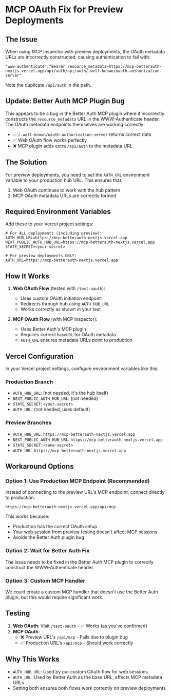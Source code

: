 # MCP OAuth Fix for Preview Deployments

## The Issue

When using MCP Inspector with preview deployments, the OAuth metadata URLs are incorrectly constructed, causing authentication to fail with:
```
"www-authenticate":"Bearer resource_metadata=https://mcp-betterauth-nextjs.vercel.app/api/auth/api/auth/.well-known/oauth-authorization-server"
```

Note the duplicate `/api/auth` in the path.

## Update: Better Auth MCP Plugin Bug

This appears to be a bug in the Better Auth MCP plugin where it incorrectly constructs the `resource_metadata` URL in the WWW-Authenticate header. The OAuth metadata endpoints themselves are working correctly:
- ✅ `/.well-known/oauth-authorization-server` returns correct data
- ✅ Web OAuth flow works perfectly
- ❌ MCP plugin adds extra `/api/auth` to the metadata URL

## The Solution

For preview deployments, you need to set the `AUTH_URL` environment variable to your production hub URL. This ensures that:
1. Web OAuth continues to work with the hub pattern
2. MCP OAuth metadata URLs are correctly formed

## Required Environment Variables

Add these to your Vercel project settings:

```env
# For ALL deployments (including preview):
AUTH_HUB_URL=https://mcp-betterauth-nextjs.vercel.app
NEXT_PUBLIC_AUTH_HUB_URL=https://mcp-betterauth-nextjs.vercel.app
STATE_SECRET=<your-secret>

# For preview deployments ONLY:
AUTH_URL=https://mcp-betterauth-nextjs.vercel.app
```

## How It Works

1. **Web OAuth Flow** (tested with `/test-oauth`):
   - Uses custom OAuth initiation endpoint
   - Redirects through hub using `AUTH_HUB_URL`
   - Works correctly as shown in your test

2. **MCP OAuth Flow** (with MCP Inspector):
   - Uses Better Auth's MCP plugin
   - Requires correct `baseURL` for OAuth metadata
   - `AUTH_URL` ensures metadata URLs point to production

## Vercel Configuration

In your Vercel project settings, configure environment variables like this:

### Production Branch
- `AUTH_HUB_URL`: (not needed, it's the hub itself)
- `NEXT_PUBLIC_AUTH_HUB_URL`: (not needed)
- `STATE_SECRET`: `<your-secret>`
- `AUTH_URL`: (not needed, uses default)

### Preview Branches
- `AUTH_HUB_URL`: `https://mcp-betterauth-nextjs.vercel.app`
- `NEXT_PUBLIC_AUTH_HUB_URL`: `https://mcp-betterauth-nextjs.vercel.app`
- `STATE_SECRET`: `<same-secret>`
- `AUTH_URL`: `https://mcp-betterauth-nextjs.vercel.app`

## Workaround Options

### Option 1: Use Production MCP Endpoint (Recommended)
Instead of connecting to the preview URL's MCP endpoint, connect directly to production:
```
https://mcp-betterauth-nextjs.vercel.app/api/mcp
```

This works because:
- Production has the correct OAuth setup
- Your web session from preview testing doesn't affect MCP sessions
- Avoids the Better Auth plugin bug

### Option 2: Wait for Better Auth Fix
The issue needs to be fixed in the Better Auth MCP plugin to correctly construct the WWW-Authenticate header.

### Option 3: Custom MCP Handler
We could create a custom MCP handler that doesn't use the Better Auth plugin, but this would require significant work.

## Testing

1. **Web OAuth**: Visit `/test-oauth` - ✅ Works (as you've confirmed)
2. **MCP OAuth**: 
   - ❌ Preview URL's `/api/mcp` - Fails due to plugin bug
   - ✅ Production URL's `/api/mcp` - Should work correctly

## Why This Works

- `AUTH_HUB_URL`: Used by our custom OAuth flow for web sessions
- `AUTH_URL`: Used by Better Auth as the base URL, affects MCP metadata URLs
- Setting both ensures both flows work correctly on preview deployments